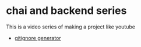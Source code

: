 # chai and backend series

This is a video series of making a project like youtube

- [gitignore generator](https://mrkandreev.name/snippets/gitignore-generator/#Node)